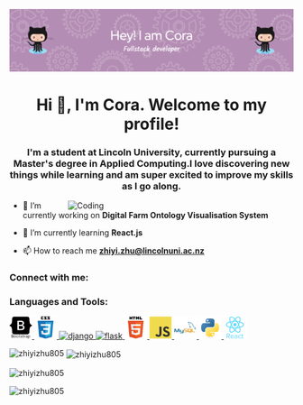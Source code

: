 
[![MasterHead](banner3.png)](banner3.png)
<h1 align="center">Hi 👋, I'm Cora. Welcome to my profile!</h1>
<h3 align="center">I'm a student at Lincoln University, currently pursuing a Master's degree in Applied Computing.I love discovering new things while learning and am super excited to improve my skills as I go along.</h3>
<img align="right" alt="Coding" width="400" src="https://media.tenor.com/S59bPkT0pqcAAAAC/programming.gif">

- 🔭 I’m currently working on **Digital Farm Ontology Visualisation System**

- 🌱 I’m currently learning **React.js**

- 📫 How to reach me **zhiyi.zhu@lincolnuni.ac.nz**

<h3 align="left">Connect with me:</h3>
<p align="left">
</p>

<h3 align="left">Languages and Tools:</h3>
<p align="left"> <a href="https://getbootstrap.com" target="_blank" rel="noreferrer"> <img src="https://raw.githubusercontent.com/devicons/devicon/master/icons/bootstrap/bootstrap-plain-wordmark.svg" alt="bootstrap" width="40" height="40"/> </a> <a href="https://www.w3schools.com/css/" target="_blank" rel="noreferrer"> <img src="https://raw.githubusercontent.com/devicons/devicon/master/icons/css3/css3-original-wordmark.svg" alt="css3" width="40" height="40"/> </a> <a href="https://www.djangoproject.com/" target="_blank" rel="noreferrer"> <img src="https://cdn.worldvectorlogo.com/logos/django.svg" alt="django" width="40" height="40"/> </a> <a href="https://flask.palletsprojects.com/" target="_blank" rel="noreferrer"> <img src="https://www.vectorlogo.zone/logos/pocoo_flask/pocoo_flask-icon.svg" alt="flask" width="40" height="40"/> </a> <a href="https://www.w3.org/html/" target="_blank" rel="noreferrer"> <img src="https://raw.githubusercontent.com/devicons/devicon/master/icons/html5/html5-original-wordmark.svg" alt="html5" width="40" height="40"/> </a> <a href="https://developer.mozilla.org/en-US/docs/Web/JavaScript" target="_blank" rel="noreferrer"> <img src="https://raw.githubusercontent.com/devicons/devicon/master/icons/javascript/javascript-original.svg" alt="javascript" width="40" height="40"/> </a> <a href="https://www.mysql.com/" target="_blank" rel="noreferrer"> <img src="https://raw.githubusercontent.com/devicons/devicon/master/icons/mysql/mysql-original-wordmark.svg" alt="mysql" width="40" height="40"/> </a> <a href="https://www.python.org" target="_blank" rel="noreferrer"> <img src="https://raw.githubusercontent.com/devicons/devicon/master/icons/python/python-original.svg" alt="python" width="40" height="40"/> </a> <a href="https://reactjs.org/" target="_blank" rel="noreferrer"> <img src="https://raw.githubusercontent.com/devicons/devicon/master/icons/react/react-original-wordmark.svg" alt="react" width="40" height="40"/> </a> </p>

<p><img align="left" src="https://github-readme-stats.vercel.app/api/top-langs?username=zhiyizhu805&show_icons=true&locale=en&layout=compact" alt="zhiyizhu805" /></p>

<p>&nbsp;<img align="center" src="https://github-readme-stats.vercel.app/api?username=zhiyizhu805&show_icons=true&locale=en" alt="zhiyizhu805" /></p>

<p><img align="center" src="https://github-readme-streak-stats.herokuapp.com/?user=zhiyizhu805&" alt="zhiyizhu805" /></p>


<p><img align="center" src="https://github-readme-streak-stats.herokuapp.com/?user=zhiyizhu805&" alt="zhiyizhu805" /></p>
